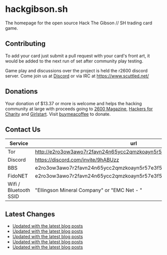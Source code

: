 # hackgibson.sh
The homepage for the open source Hack The Gibson // SH trading card game.


## Contributing

To add your card just submit a pull request with your card's front art, it would be added to the next run of set after community play testing.

Game play and discussions over the project is held the r2600 discord server. Come join us at [Discord](https://discord.com/invite/9hABUzz) or via IRC at https://www.scuttled.net/


## Donations

Your donation of $13.37 or more is welcome and helps the hacking community at large with proceeds going to [2600 Magazine](https://2600.com/), [Hackers for Charity](https://hackersforcharity.org) and [Girlstart](https://girlstart.org).  Visit [buymeacoffee](https://www.buymeacoffee.com/hackgibson.sh) to donate.


## Contact Us

Service | url
-|-
Tor | http://e2ro3ow3awo7r2favn24n65ycc2qmzkoayn5r57e3f56nvjwdcgg32ad.onion
Discord | https://discord.com/invite/9hABUzz
BBS | e2ro3ow3awo7r2favn24n65ycc2qmzkoayn5r57e3f56nvjwdcgg32ad.onion:23
FidoNET | e2ro3ow3awo7r2favn24n65ycc2qmzkoayn5r57e3f56nvjwdcgg32ad.onion:24554
Wifi / Bluetooth SSID | "Ellingson Mineral Company" or "EMC Net - <fidonet address>"

## Latest Changes
<!-- BLOG-POST-LIST:START -->
- [Updated with the latest blog posts](https://github.com/DFW2600/hackgibson.sh/commit/f474ff87f20e6ea84d3c5e03cc03e0ab1d2f8493)
- [Updated with the latest blog posts](https://github.com/DFW2600/hackgibson.sh/commit/eaa89a52295180c71c89534daf5e073c33e095e0)
- [Updated with the latest blog posts](https://github.com/DFW2600/hackgibson.sh/commit/f675eccc422e60fc96fb0ec1ffe7948e042b4425)
- [Updated with the latest blog posts](https://github.com/DFW2600/hackgibson.sh/commit/f8961265a07b240dfed097db0c5221fc9f67db64)
- [Updated with the latest blog posts](https://github.com/DFW2600/hackgibson.sh/commit/1c655dc03bef8459200db21eba89bd454c7c1864)
<!-- BLOG-POST-LIST:END -->
